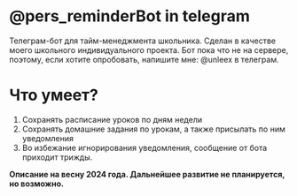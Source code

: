 # @pers_reminderBot in telegram

Телеграм-бот для тайм-менеджмента школьника. 
Сделан в качестве моего школьного индивидуального проекта. 
Бот пока что не на сервере, поэтому, если хотите опробовать, напишите мне: @unleex в телеграм.

# Что умеет?
1. Сохранять расписание уроков по дням недели
2. Сохранять домашние задания по урокам, а также присылать по ним уведомления
3. Во избежание игнорирования уведомления, сообщение от бота приходит трижды.

<b>Описание на весну 2024 года. Дальнейшее развитие не планируется, но возможно.</b>
